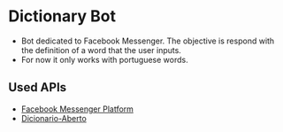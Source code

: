 # Dictionary Bot
- Bot dedicated to Facebook Messenger. The objective is respond with the definition of a word that the user inputs.
- For now it only works with portuguese words.

## Used APIs
- [Facebook Messenger Platform](https://developers.facebook.com/docs/messenger-platform/product-overview)
- [Dicionario-Aberto](http://www.dicionario-aberto.net/)
